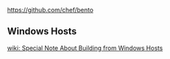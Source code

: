 https://github.com/chef/bento

## Windows Hosts
[wiki: Special Note About Building from Windows Hosts](https://github.com/chef/bento/wiki/Windows-Hosts)
